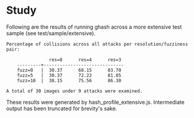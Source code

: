 # Study

Following are the results of running ghash across a more extensive test sample (see test/sample/extensive).

```
Percentage of collisions across all attacks per resolution/fuzziness pair:

                res=8      res=4      res=3     
    ---------+------------------------------
    fuzz=0   |  30.37      68.15      83.70      
    fuzz=5   |  30.37      72.22      81.85      
    fuzz=10  |  38.15      75.56      86.30      

A total of 30 images under 9 attacks were examined.
```

These results were generated by hash_profile_extensive.js. Intermediate output has been truncated for brevity's sake.